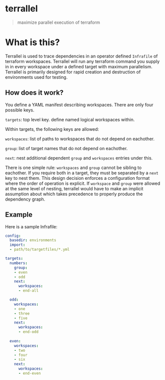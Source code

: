 # terrallel
> maximize parallel execution of terraform

# What is this?
Terrallel is used to trace dependencies in an operator defined `Infrafile` of
terraform workspaces. Terrallel will run any terraform command you supply in
in every workspace under a defined target with maximum parallelism. Terrallel
is primarily designed for rapid creation and destruction of environments used
for testing.

## How does it work?
You define a YAML manifest describing workspaces. There are only four possible
keys.

`targets`: top level key. define named logical workspaces within.

Within targets, the following keys are allowed:

`workspaces`: list of paths to workspaces that do not depend on eachother.

`group`: list of target names that do not depend on eachother.

`next`: nest additional dependent `group` and `workspaces` entries under this.

There is one simple rule: `workspaces` and `group` cannot be sibling to
eachother. If you require both in a target, they must be separated by a
`next` key to nest them. This design decision enforces a configuration
format where the order of operation is explicit. If `workspace` and `group`
were allowed at the same level of nesting, terrallel would have to make an
implicit assumption about which takes precedence to properly produce the
dependency graph.

## Example
Here is a sample Infrafile:

```yaml
config:
  basedir: environments
  import:
  - path/to/targetfiles/*.yml

targets:
  numbers:
    group:
    - even
    - odd
    next:
      workspaces:
      - end-all

  odd:
    workspaces:
    - one
    - three
    - five
    next:
      workspaces:
      - end-odd
    
  even:
    workspaces:
    - two
    - four
    - six
    next:
      workspaces:
      - end-even
```